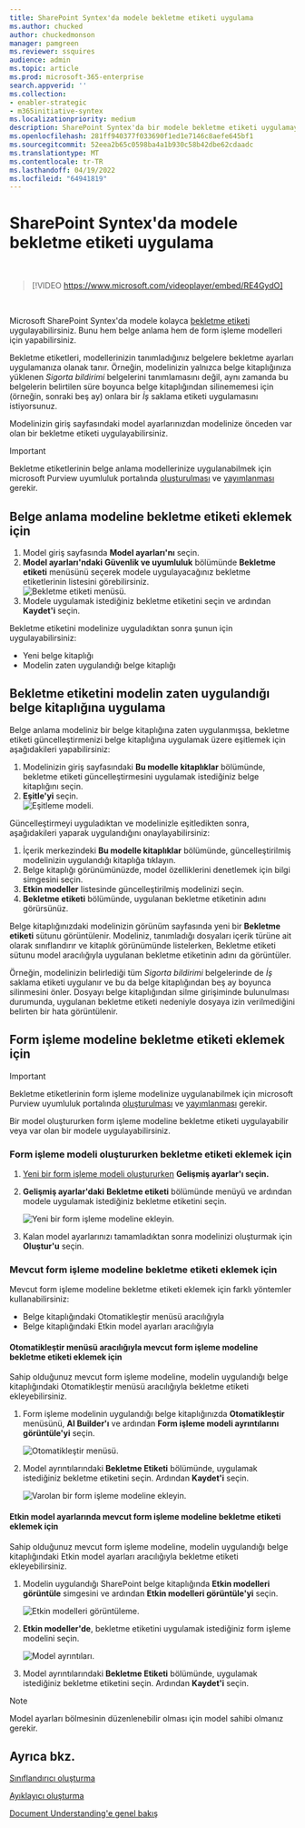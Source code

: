 ```yaml
---
title: SharePoint Syntex'da modele bekletme etiketi uygulama
ms.author: chucked
author: chuckedmonson
manager: pamgreen
ms.reviewer: ssquires
audience: admin
ms.topic: article
ms.prod: microsoft-365-enterprise
search.appverid: ''
ms.collection:
- enabler-strategic
- m365initiative-syntex
ms.localizationpriority: medium
description: SharePoint Syntex'da bir modele bekletme etiketi uygulamayı öğrenin.
ms.openlocfilehash: 281ff940377f033690f1ed1e7146c8aefe645bf1
ms.sourcegitcommit: 52eea2b65c0598ba4a1b930c58b42dbe62cdaadc
ms.translationtype: MT
ms.contentlocale: tr-TR
ms.lasthandoff: 04/19/2022
ms.locfileid: "64941819"
---
```

# <a name="apply-a-retention-label-to-a-model-in-sharepoint-syntex"></a>SharePoint Syntex'da modele bekletme etiketi uygulama

</br>

> [!VIDEO https://www.microsoft.com/videoplayer/embed/RE4GydO]  

</br>


Microsoft SharePoint Syntex'da modele kolayca [bekletme etiketi](../compliance/retention.md) uygulayabilirsiniz. Bunu hem belge anlama hem de form işleme modelleri için yapabilirsiniz.

Bekletme etiketleri, modellerinizin tanımladığınız belgelere bekletme ayarları uygulamanıza olanak tanır.  Örneğin, modelinizin yalnızca belge kitaplığınıza yüklenen *Sigorta bildirimi* belgelerini tanımlamasını değil, aynı zamanda bu belgelerin belirtilen süre boyunca belge kitaplığından silinememesi için (örneğin, sonraki beş ay) onlara bir *İş* saklama etiketi uygulamasını istiyorsunuz.

Modelinizin giriş sayfasındaki model ayarlarınızdan modelinize önceden var olan bir bekletme etiketi uygulayabilirsiniz. 

> [!Important]
> Bekletme etiketlerinin belge anlama modellerinize uygulanabilmek için microsoft Purview uyumluluk portalında [oluşturulması](../compliance/file-plan-manager.md#create-retention-labels) ve [yayımlanması](../compliance/create-apply-retention-labels.md#how-to-publish-retention-labels) gerekir.

## <a name="to-add-a-retention-label-to-a-document-understanding-model"></a>Belge anlama modeline bekletme etiketi eklemek için

1. Model giriş sayfasında **Model ayarları'nı** seçin.</br>
2. **Model ayarları'ndaki** **Güvenlik ve uyumluluk** bölümünde **Bekletme etiketi** menüsünü seçerek modele uygulayacağınız bekletme etiketlerinin listesini görebilirsiniz.</br>
 ![Bekletme etiketi menüsü.](../media/content-understanding/retention-labels-menu.png)</br> 
3. Modele uygulamak istediğiniz bekletme etiketini seçin ve ardından **Kaydet'i** seçin.</br>

Bekletme etiketini modelinize uyguladıktan sonra şunun için uygulayabilirsiniz:
- Yeni belge kitaplığı
- Modelin zaten uygulandığı belge kitaplığı
 
## <a name="apply-the-retention-label-to-a-document-library-to-which-the-model-is-already-applied"></a>Bekletme etiketini modelin zaten uygulandığı belge kitaplığına uygulama

Belge anlama modeliniz bir belge kitaplığına zaten uygulanmışsa, bekletme etiketi güncelleştirmenizi belge kitaplığına uygulamak üzere eşitlemek için aşağıdakileri yapabilirsiniz:</br>

1. Modelinizin giriş sayfasındaki **Bu modelle kitaplıklar** bölümünde, bekletme etiketi güncelleştirmesini uygulamak istediğiniz belge kitaplığını seçin. </br> 
2. **Eşitle'yi** seçin. </br>
 ![Eşitleme modeli.](../media/content-understanding/sync-model.png)</br> 


Güncelleştirmeyi uyguladıktan ve modelinizle eşitledikten sonra, aşağıdakileri yaparak uygulandığını onaylayabilirsiniz:

1. İçerik merkezindeki **Bu modelle kitaplıklar** bölümünde, güncelleştirilmiş modelinizin uygulandığı kitaplığa tıklayın. </br>
2. Belge kitaplığı görünümünüzde, model özelliklerini denetlemek için bilgi simgesini seçin.</br>  
3. **Etkin modeller** listesinde güncelleştirilmiş modelinizi seçin.</br>
4. **Bekletme etiketi** bölümünde, uygulanan bekletme etiketinin adını görürsünüz.</br>


Belge kitaplığınızdaki modelinizin görünüm sayfasında yeni bir **Bekletme etiketi** sütunu görüntülenir.  Modeliniz, tanımladığı dosyaları içerik türüne ait olarak sınıflandırır ve kitaplık görünümünde listelerken, Bekletme etiketi sütunu model aracılığıyla uygulanan bekletme etiketinin adını da görüntüler.


Örneğin, modelinizin belirlediği tüm *Sigorta bildirimi* belgelerinde de *İş* saklama etiketi uygulanır ve bu da belge kitaplığından beş ay boyunca silinmesini önler. Dosyayı belge kitaplığından silme girişiminde bulunulması durumunda, uygulanan bekletme etiketi nedeniyle dosyaya izin verilmediğini belirten bir hata görüntülenir.

## <a name="to-add-a-retention-label-to-a-form-processing-model"></a>Form işleme modeline bekletme etiketi eklemek için

> [!Important]
> Bekletme etiketlerinin form işleme modelinize uygulanabilmek için microsoft Purview uyumluluk portalında [oluşturulması](../compliance/file-plan-manager.md#create-retention-labels) ve [yayımlanması](../compliance/create-apply-retention-labels.md#how-to-publish-retention-labels) gerekir.

Bir model oluştururken form işleme modeline bekletme etiketi uygulayabilir veya var olan bir modele uygulayabilirsiniz.

### <a name="to-add-a-retention-label-when-you-create-a-form-processing-model"></a>Form işleme modeli oluştururken bekletme etiketi eklemek için

1. [Yeni bir form işleme modeli oluştururken](./create-a-form-processing-model.md) <b>Gelişmiş ayarlar'ı seçin.</b>
2. <b>Gelişmiş ayarlar'daki</b> <b>Bekletme etiketi</b> bölümünde menüyü ve ardından modele uygulamak istediğiniz bekletme etiketini seçin.</b>

 
     ![Yeni bir form işleme modeline ekleyin.](../media/content-understanding/retention-label-forms.png)</br>

3.  Kalan model ayarlarınızı tamamladıktan sonra modelinizi oluşturmak için <b>Oluştur'u</b> seçin.

### <a name="to-add-a-retention-label-to-an-existing-form-processing-model"></a>Mevcut form işleme modeline bekletme etiketi eklemek için

Mevcut form işleme modeline bekletme etiketi eklemek için farklı yöntemler kullanabilirsiniz:
- Belge kitaplığındaki Otomatikleştir menüsü aracılığıyla
- Belge kitaplığındaki Etkin model ayarları aracılığıyla 


#### <a name="to-add-a-retention-label-to-an-existing-form-processing-model-through-the-automate-menu"></a>Otomatikleştir menüsü aracılığıyla mevcut form işleme modeline bekletme etiketi eklemek için

Sahip olduğunuz mevcut form işleme modeline, modelin uygulandığı belge kitaplığındaki Otomatikleştir menüsü aracılığıyla bekletme etiketi ekleyebilirsiniz.


1. Form işleme modelinin uygulandığı belge kitaplığınızda <b>Otomatikleştir</b> menüsünü, <b>AI Builder'ı</b> ve ardından <b>Form işleme modeli ayrıntılarını görüntüle'yi</b> seçin.

   ![Otomatikleştir menüsü.](../media/content-understanding/automate-menu.png)</br>

2. Model ayrıntılarındaki <b>Bekletme Etiketi</b> bölümünde, uygulamak istediğiniz bekletme etiketini seçin.  Ardından <b>Kaydet'i</b> seçin.

     ![Varolan bir form işleme modeline ekleyin.](../media/content-understanding/retention-label-model-details.png)</br> 

#### <a name="to-add-a-retention-label-to-an-existing-form-processing-model-in-the-active-model-settings"></a>Etkin model ayarlarında mevcut form işleme modeline bekletme etiketi eklemek için

Sahip olduğunuz mevcut form işleme modeline, modelin uygulandığı belge kitaplığındaki Etkin model ayarları aracılığıyla bekletme etiketi ekleyebilirsiniz.

1. Modelin uygulandığı SharePoint belge kitaplığında <b>Etkin modelleri görüntüle</b> simgesini ve ardından <b>Etkin modelleri görüntüle'yi</b> seçin.</b>

   ![Etkin modelleri görüntüleme.](../media/content-understanding/info-du.png)</br> 

2. <b>Etkin modeller'de</b>, bekletme etiketini uygulamak istediğiniz form işleme modelini seçin.

     ![Model ayrıntıları.](../media/content-understanding/retention-label-model-details.png)</br> 


3. Model ayrıntılarındaki <b>Bekletme Etiketi</b> bölümünde, uygulamak istediğiniz bekletme etiketini seçin.  Ardından <b>Kaydet'i</b> seçin.

> [!NOTE]
> Model ayarları bölmesinin düzenlenebilir olması için model sahibi olmanız gerekir. 


## <a name="see-also"></a>Ayrıca bkz.

[Sınıflandırıcı oluşturma](create-a-classifier.md)

[Ayıklayıcı oluşturma](create-an-extractor.md)

[Document Understanding'e genel bakış](document-understanding-overview.md)
